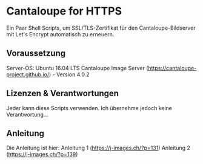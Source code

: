 # Cantaloupe for HTTPS
Ein Paar Shell Scripts, um SSL/TLS-Zertifikat für den Cantaloupe-Bildserver mit Let's Encrypt automatisch zu erneuern.

## Voraussetzung
Server-OS: Ubuntu 16.04 LTS
Cantaloupe Image Server (https://cantaloupe-project.github.io/) - Version 4.0.2

## Lizenzen & Verantwortungen
Jeder kann diese Scripts verwenden. Ich übernehme jedoch keine Verantwortung... 

## Anleitung
Die Anleitung ist hier:
Anleitung 1 (https://j-images.ch/?p=131)
Anleitung 2 (https://j-images.ch/?p=139)
